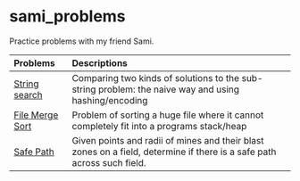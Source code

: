 # sami_problems
 Practice problems with my friend Sami.

Problems | Descriptions
:--- | :---
[String search](./string_search) | Comparing two kinds of solutions to the sub-string problem: the naive way and using hashing/encoding
[File Merge Sort](./file_merge_sort) | Problem of sorting a huge file where it cannot completely fit into a programs stack/heap
[Safe Path](./safe_path) | Given points and radii of mines and their blast zones on a field, determine if there is a safe path across such field.
